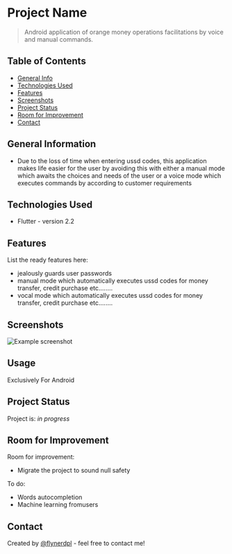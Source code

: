 # Project Name
> Android application of orange money operations facilitations by voice and manual commands.

## Table of Contents
* [General Info](#general-information)
* [Technologies Used](#technologies-used)
* [Features](#features)
* [Screenshots](#screenshots)
* [Project Status](#project-status)
* [Room for Improvement](#room-for-improvement)
* [Contact](#contact)
<!-- * [License](#license) -->


## General Information
- Due to the loss of time when entering ussd codes, this application makes life easier for the user by avoiding this with either a manual mode which awaits the choices and needs of the user or a voice mode which executes commands by according to customer requirements


## Technologies Used
- Flutter - version 2.2

## Features
List the ready features here:
- jealously guards user passwords
- manual mode which automatically executes ussd codes for money transfer, credit purchase etc........
- vocal mode which automatically executes ussd codes for money transfer, credit purchase etc........


## Screenshots
![Example screenshot](./img/screenshot.png)
<!-- If you have screenshots you'd like to share, include them here. -->


## Usage

Exclusively For Android 


## Project Status
Project is: _in progress_ 


## Room for Improvement

Room for improvement:
- Migrate the project to sound null safety

To do:
- Words autocompletion
- Machine learning fromusers


## Contact
Created by [@flynerdpl](https://www.mailto:aimericpouga28@gmail.com/) - feel free to contact me!


<!-- ## License -->
<!-- This project is open source and available under the [MIT License](). -->
